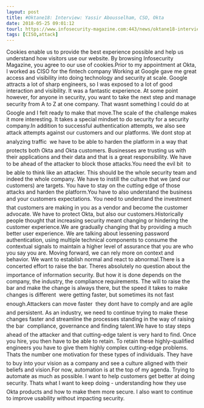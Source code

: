 ```yaml
---
layout: post
title: #Oktane18: Interview: Yassir Abousselham, CSO, Okta
date: 2018-05-25 09:01:12
tourl: https://www.infosecurity-magazine.com:443/news/oktane18-interview-cso-okta/
tags: [CISO,attack]
---
```

Cookies enable us to provide the best experience possible and help us understand how visitors use our website. By browsing Infosecurity Magazine, you agree to our use of cookies.Prior to my appointment at Okta, I worked as CISO for the fintech company Working at Google gave me great access and visibility into doing technology and security at scale. Google attracts a lot of sharp engineers, so I was exposed to a lot of good interaction and visibility. It was a fantastic experience. At some point however, for anyone in security, you want to take the next step and manage security from A to Z at one company. That wasnt something I could do at Google and I felt ready to make that move.The scale of the challenge makes it more interesting. It takes a special mindset to do security for a security company.In addition to successful authentication attempts, we also see attack attempts against our customers and our platforms. We dont stop at analyzing traffic  we have to be able to harden the platform in a way that protects both Okta and Okta customers. Businesses are trusting us with their applications and their data and that is a great responsibility. We have to be ahead of the attacker to block those attacks.You need the evil bit  to be able to think like an attacker. This should be the whole security team and indeed the whole company. We have to instill the culture that we (and our customers) are targets. You have to stay on the cutting edge of those attacks and harden the platform.You have to also understand the business and your customers expectations. You need to understand the investment that customers are making in you as a vendor and become the customer advocate. We have to protect Okta, but also our customers.Historically people thought that increasing security meant changing or hindering the customer experience.We are gradually changing that by providing a much better user experience. We are talking about lessening password authentication, using multiple technical components to consume the contextual signals to maintain a higher level of assurance that you are who you say you are. Moving forward, we can rely more on context and behavior. We want to establish normal and react to abnormal.There is a concerted effort to raise the bar. Theres absolutely no question about the importance of information security. But how it is done depends on the company, the industry, the compliance requirements. The will to raise the bar and make the change is always there, but the speed it takes to make changes is different  were getting faster, but sometimes its not fast enough.Attackers can move faster  they dont have to comply and are agile and persistent. As an industry, we need to continue trying to make these changes faster and streamline the processes standing in the way of raising the bar  compliance, governance and finding talent.We have to stay steps ahead of the attacker and that cutting-edge talent is very hard to find. Once you hire, you then have to be able to retain. To retain these highly-qualified engineers you have to give them highly complex cutting-edge problems. Thats the number one motivation for these types of individuals. They have to buy into your vision as a company and see a culture aligned with their beliefs and vision.For now, automation is at the top of my agenda. Trying to automate as much as possible. I want to help customers get better at doing security. Thats what I want to keep doing - understanding how they use Okta products and how to make them more secure. I also want to continue to improve usability without impacting security.